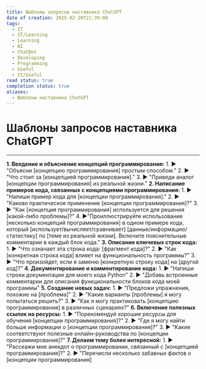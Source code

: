 ```yaml
---
title: Шаблоны запросов наставника ChatGPT
date of creation: 2025-02-20T21:39:00
tags:
  - IT
  - IT/Learning
  - Learning
  - AI
  - ChatBot
  - Developing
  - Programming
  - Useful
  - IT/Useful
read status: true
completion status: true
aliases:
  - Шаблоны наставника ChatGPT
---
```

# Шаблоны запросов наставника ChatGPT
---

**1. Введение и объяснение концепций программирования:** 
	1. ► "Объясни [концепцию программирования] простым способом."
	2. ► "Что стоит за [концепцией программирования]."
	3. ► "Приведи аналог [концепции программирования] из реальной жизни."
**2. Написание примеров кода, связанных с концепциями программирования:**
	1. ► "Напиши пример кода для [концепции программирования]."
	2. ► "Каково практическое применение [концепции программирования]?"
	3. ► "Как [концепция программирования] используется для решения [какой-либо проблемы]?"
	4. ►"Проиллюстрируйте использование [несколько концепций программирования] в одном примере кода, который [использует/вычисляет/сравнивает] [данные/информацию/статистику] по [теме из реальной жизни]. Включите пояснительные комментарии в каждый блок кода."
**3. Описание ключевых строк кода:**
	1. ► "Что означает эта строка кода: [фрагмент кода]?"
	2. ► "Как [конкретная строка кода] влияет на функциональность программы?"
	3. ► "Что произойдет, если я заменю [конкретную строку кода] на [другой код]?"
**4. Документирование и комментирование кода:**
	1. ► "Напиши строки документации для моего кода Python"
	2. ► "Добавь встроенные комментарии для описания функциональности блоков кода моей программы"
**5. Создание новых задач:**
	1. ► "Предложи упражнения, похожие на [проблема]"
	2. ► "Какие варианты [проблемы] я могу попытаться решить?"
	3. ► "Как я могу практиковать [концепцию программирования] в различных сценариях?"
**6. Включение полезных ссылок на ресурсы:**
	1. ► "Порекомендуй хорошие ресурсы для обучения [концепции программирования]?"
	2. ► "Где я могу найти больше информации о [концепции программирования]?"
	3. ► "Какие соответствуют полезные онлайн-руководства по [концепции программирования]?"
**7. Делаем тему более интересной:**
	1. ► "Расскажи мне анекдот о программировании, связанный с [концепцией программирования]?"
	2. ► "Перечисли несколько забавных фактов о [концепции программирования]
